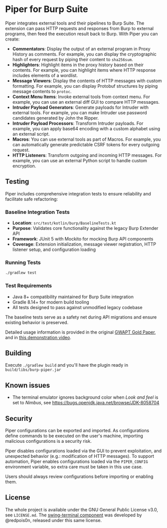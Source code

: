 Piper for Burp Suite
====================

Piper integrates external tools and their pipelines to Burp Suite. The 
extension can pass HTTP requests and responses from Burp to external programs, 
then feed the execution result back to Burp. With Piper you can create:

* **Commentators**: Display the output of an external program in Proxy History 
as comments. For example, you can display the cryptographic hash of every 
request by piping their content to `sha256sum`.
* **Highlighters**: Highlight items in the proxy history based on their 
contents. For example, you can highlight items where HTTP response includes 
elements of a wordlist. 
* **Message Viewers**: Display the contents of HTTP messages with custom 
formatting. For example, you can display Protobuf structures by piping message 
contents to `protoc`.
* **Context Menu Items**: Invoke external tools from context menu. For example, 
you can use an external diff GUI to compare HTTP messages. 
* **Intruder Payload Generators**: Generate payloads for Intruder with external 
tools. For example, you can make Intruder use password candidates generated by 
John the Ripper.
* **Intruder Payload Processors**: Transform Intruder payloads. For example, you 
can apply base64 encoding with a custom alphabet using an external script. 
* **Macros**: You can use external tools as part of Macros. For example, you 
can automatically generate predictable CSRF tokens for every outgoing request.
* **HTTP Listeners**: Transform outgoing and incoming HTTP messages. For 
example, you can use an external Python script to handle custom encryption.

## Testing

Piper includes comprehensive integration tests to ensure reliability and facilitate safe refactoring:

### Baseline Integration Tests
- **Location**: `src/test/kotlin/burp/BaselineTests.kt`
- **Purpose**: Validates core functionality against the legacy Burp Extender API
- **Framework**: JUnit 5 with Mockito for mocking Burp API components
- **Coverage**: Extension initialization, message viewer registration, HTTP listener setup, and configuration loading

### Running Tests
```bash
./gradlew test
```

### Test Requirements
- Java 8+ compatibility maintained for Burp Suite integration
- Gradle 8.14+ for modern build tooling
- All tests designed to pass against unmodified legacy codebase

The baseline tests serve as a safety net during API migrations and ensure existing behavior is preserved.

Detailed usage information is provided in the original [GWAPT Gold 
Paper](https://www.sans.org/white-papers/39440/), and in [this demonstration
video](https://vimeo.com/401007109).

Building
--------

Execute `./gradlew build` and you'll have the plugin ready in
`build/libs/burp-piper.jar`

Known issues
------------

 - The terminal emulator ignores background color when _Look and feel_ is set
   to _Nimbus_, see https://bugs.openjdk.java.net/browse/JDK-8058704

Security
--------

Piper configurations can be exported and imported. As configurations define 
commands to be executed on the user's machine, importing malicious 
configurations is a security risk. 

Piper disables configurations loaded via the GUI to prevent exploitation, and 
unexpected behavior (e.g.: modification of HTTP messages). To support 
automation, Piper enables configurations loaded via the `PIPER_CONFIG` 
environment variable, so extra care must be taken in this use case. 

Users should always review configurations before importing or enabling them. 

License
-------

The whole project is available under the GNU General Public License v3.0,
see `LICENSE.md`. The [swing-terminal component][1] was developed by
@redpois0n, released under this same license.

[1]: https://github.com/redpois0n/swing-terminal
